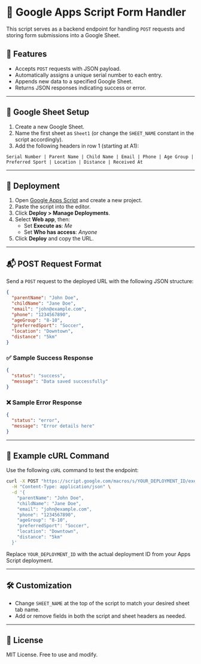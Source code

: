 # 📝 Google Apps Script Form Handler

This script serves as a backend endpoint for handling `POST` requests and storing form submissions into a Google Sheet.

## 📌 Features

- Accepts `POST` requests with JSON payload.
- Automatically assigns a unique serial number to each entry.
- Appends new data to a specified Google Sheet.
- Returns JSON responses indicating success or error.

---

## 📂 Google Sheet Setup

1. Create a new Google Sheet.
2. Name the first sheet as `Sheet1` (or change the `SHEET_NAME` constant in the script accordingly).
3. Add the following headers in row 1 (starting at A1):

```
Serial Number | Parent Name | Child Name | Email | Phone | Age Group | Preferred Sport | Location | Distance | Received At
```

---

## 🚀 Deployment

1. Open [Google Apps Script](https://script.google.com) and create a new project.
2. Paste the script into the editor.
3. Click **Deploy > Manage Deployments**.
4. Select **Web app**, then:
   - Set **Execute as**: *Me*
   - Set **Who has access**: *Anyone*
5. Click **Deploy** and copy the URL.

---

## 📬 POST Request Format

Send a `POST` request to the deployed URL with the following JSON structure:

```json
{
  "parentName": "John Doe",
  "childName": "Jane Doe",
  "email": "john@example.com",
  "phone": "1234567890",
  "ageGroup": "8-10",
  "preferredSport": "Soccer",
  "location": "Downtown",
  "distance": "5km"
}
```

### ✅ Sample Success Response

```json
{
  "status": "success",
  "message": "Data saved successfully"
}
```

### ❌ Sample Error Response

```json
{
  "status": "error",
  "message": "Error details here"
}
```

---

## 🧪 Example cURL Command

Use the following `cURL` command to test the endpoint:

```bash
curl -X POST "https://script.google.com/macros/s/YOUR_DEPLOYMENT_ID/exec" \
  -H "Content-Type: application/json" \
  -d '{
    "parentName": "John Doe",
    "childName": "Jane Doe",
    "email": "john@example.com",
    "phone": "1234567890",
    "ageGroup": "8-10",
    "preferredSport": "Soccer",
    "location": "Downtown",
    "distance": "5km"
  }'
```

Replace `YOUR_DEPLOYMENT_ID` with the actual deployment ID from your Apps Script deployment.

---

## 🛠️ Customization

- Change `SHEET_NAME` at the top of the script to match your desired sheet tab name.
- Add or remove fields in both the script and sheet headers as needed.

---

## 📄 License

MIT License. Free to use and modify.

